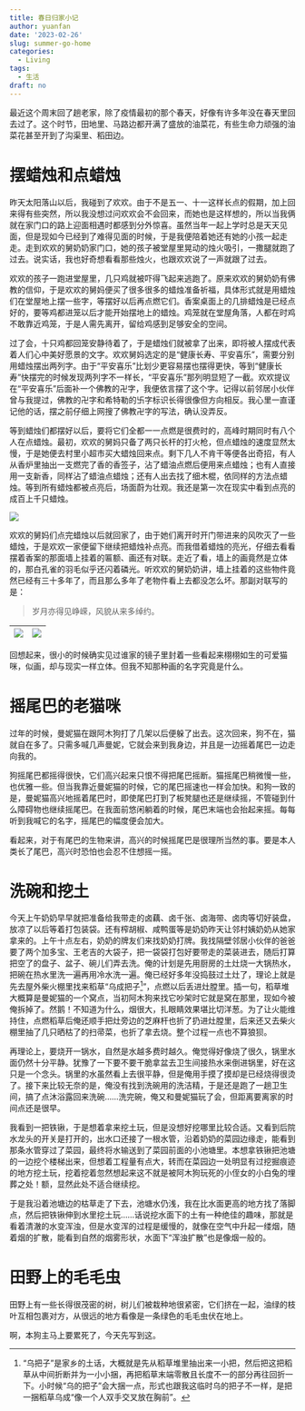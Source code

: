 ```yaml
---
title: 春日归家小记
author: yuanfan
date: '2023-02-26'
slug: summer-go-home
categories:
  - Living
tags:
  - 生活
draft: no
---
```


<!--more-->

最近这个周末回了趟老家，除了疫情最初的那个春天，好像有许多年没在春天里回去过了。这个时节，田地里、马路边都开满了盛放的油菜花，有些生命力顽强的油菜花甚至开到了沟渠里、稻田边。

# 摆蜡烛和点蜡烛

昨天太阳落山以后，我碰到了欢欢。由于不是五一、十一这样长点的假期，加上回来得有些突然，所以我没想过问欢欢会不会回来，而她也是这样想的，所以当我俩就在家门口的路上迎面相遇时都感到分外惊喜。虽然当年一起上学时总是天天见面，但是现如今已经到了难得见面的时候，于是我便陪着她还有她的小孩一起走走。走到欢欢的舅奶奶家门口，她的孩子被堂屋里晃动的烛火吸引，一撒腿就跑了过去。说实话，我也好奇想看看那些烛火，也跟欢欢说了一声就跟了过去。

欢欢的孩子一跑进堂屋里，几只鸡就被吓得飞起来逃跑了。原来欢欢的舅奶奶有佛教的信仰，于是欢欢的舅妈便买了很多很多的蜡烛准备祈福，具体形式就是用蜡烛们在堂屋地上摆一些字，等摆好以后再点燃它们。香案桌面上的几排蜡烛是已经点好的，要等鸡都进笼以后才能开始摆地上的蜡烛。鸡笼就在堂屋角落，人都在时鸡不敢靠近鸡笼，于是人需先离开，留给鸡感到足够安全的空间。

过了会，十只鸡都回笼安静待着了，于是蜡烛们就被拿了出来，即将被人摆成代表着人们心中美好愿景的文字。欢欢舅妈选定的是“健康长寿、平安喜乐”，需要分别用蜡烛摆出两列字。由于“平安喜乐”比划少更容易摆也摆得更快，等到“健康长寿”快摆完的时候发现两列字不一样长，“平安喜乐”那列明显短了一截。欢欢提议在“平安喜乐”后面补一个佛教的卍字，我便依言摆了这个字。记得以前邻居小伙伴曾与我提过，佛教的卍字和希特勒的卐字标识长得很像但方向相反。我心里一直谨记他的话，摆之前仔细上网搜了佛教卍字的写法，确认没弄反。

等到蜡烛们都摆好以后，要将它们全都一一点燃是很费时的，高峰时期同时有八个人在点蜡烛。最初，欢欢的舅妈只备了两只长杆的打火枪，但点蜡烛的速度显然太慢，于是她便去村里小超市买大蜡烛回来点。剩下几人不肯干等便各出奇招，有人从香炉里抽出一支燃完了香的香签子，沾了蜡油点燃后便用来点蜡烛；也有人直接用一支新香，同样沾了蜡油点蜡烛；还有人出去找了细木棍，依同样的方法点蜡烛。等到所有蜡烛都被点亮后，场面蔚为壮观。我还是第一次在现实中看到点亮的成百上千只蜡烛。

![](https://yuanfan.rbind.io/images/2023/2023-02-26-1.jpg)

欢欢的舅妈们点完蜡烛以后就回家了，由于她们离开时开门带进来的风吹灭了一些蜡烛，于是欢欢一家便留下继续把蜡烛补点亮。而我借着蜡烛的亮光，仔细去看看摆着香案的那面墙上挂着的匾额、画还有对联。走近了看，墙上的画竟然是立体的，那白孔雀的羽毛似乎还闪着磷光。听欢欢的舅奶奶讲，墙上挂着的这些物件竟然已经有三十多年了，而且那么多年了老物件看上去都没怎么坏。那副对联写的是：

>岁月亦得见峥嵘，风貌从来多绰约。

|![](https://yuanfan.rbind.io/images/2023/2023-02-26-2.jpg)|![](https://yuanfan.rbind.io/images/2023/2023-02-26-3.jpg)|
|:-:|:-:|

回想起来，很小的时候确实见过谁家的镜子里封着一些看起来栩栩如生的可爱猫咪，似画，却与现实一样立体。但我不知那种画的名字究竟是什么。

# 摇尾巴的老猫咪

过年的时候，曼妮猫在跟阿木狗打了几架以后便躲了出去。这次回来，狗不在，猫就自在多了。只需多喊几声曼妮，它就会来到我身边，并且是一边摇着尾巴一边走向我的。

狗摇尾巴都摇得很快，它们高兴起来只恨不得把尾巴摇断。猫摇尾巴稍微慢一些，也优雅一些。但当我靠近曼妮猫的时候，它的尾巴摇速也一样会加快。和狗一致的是，曼妮猫高兴地摇着尾巴时，即使尾巴打到了板凳腿也还是继续摇，不管碰到什么障碍物也继续摇尾巴。在我面前悠闲躺着的时候，尾巴末端也会抬起来摇。每每听到我喊它的名字，摇尾巴的幅度便会加大。

看起来，对于有尾巴的生物来讲，高兴的时候摇尾巴是很理所当然的事。要是本人类长了尾巴，高兴时恐怕也会忍不住想摇一摇。

# 洗碗和挖土

今天上午奶奶早早就把准备给我带走的卤藕、卤千张、卤海带、卤肉等切好装盘，放凉了以后等着打包装袋。还有榨胡椒、咸鸭蛋等是奶奶昨天让邻村姨奶奶从她家拿来的。上午十点左右，奶奶的牌友们来找奶奶打牌。我找隔壁邻居小伙伴的爸爸要了两个加多宝、王老吉的大袋子，把一袋袋打包好要带走的菜装进去，随后打算把空了的盘子、盆子、碗儿们弄去洗。俺的计划是先用厨房的土灶烧一大锅热水，把碗在热水里洗一遍再用冷水洗一遍。俺已经好多年没捣鼓过土灶了，理论上就是先去屋外柴火棚里找来稻草“乌成把子[^1]”，点燃以后丢进灶膛里。插一句，稻草堆大概算是曼妮猫的一个窝点，当初阿木狗来找它吵架时它就是窝在那里，现如今被俺拆掉了。然鹅！不知道为什么，烟很大，扎眼睛效果堪比切洋葱。为了让火能维持住，点燃稻草后俺还顺手把灶旁边的芝麻杆也折了扔进灶膛里，后来还又去柴火棚里抽了几只晒枯了的扫帚菜，也折了拿去烧。整个过程一点也不算狼狈。

再理论上，要烧开一锅水，自然是水越多费时越久。俺觉得好像烧了很久，锅里水面仍然十分平静。犹豫了一下要不要干脆拿盆去卫生间接热水来倒进锅里，好在这只是一个念头。锅里的水虽然看上去很平静，但是俺用手摸了摸却是已经烧得很烫了。接下来比较无奈的是，俺没有找到洗碗用的洗洁精，于是还是跑了一趟卫生间，搞了点沐浴露回来洗碗……洗完碗，俺又和曼妮猫玩了会，但距离要离家的时间点还是很早。

我看到一把铁锹，于是想着拿来挖土玩，但是没想好挖哪里比较合适。又看到后院水龙头的开关是打开的，出水口还接了一根水管，沿着奶奶的菜园边缘走，能看到那条水管穿过了菜园，最终将水输送到了菜园前面的小池塘里。本想拿铁锹把池塘的一边挖个楼梯出来，但想着工程量有点大，转而在菜园边一处明显有过挖掘痕迹的地方挖土玩，挖着挖着忽然想起来这不就是被阿木狗玩死的小侄女的小白兔的埋葬之处！额，显然此处不适合继续挖。

于是我沿着池塘边的枯草走了下去，池塘水仍浅，我在比水面更高的地方找了落脚点，然后把铁锹伸到水里挖土玩……话说挖水面下的土有一种绝佳的趣味，那就是看着清澈的水变浑浊，但是水变浑的过程是缓慢的，就像在空气中升起一缕烟，随着烟的扩散，能看到自然的烟雾形状，水面下“浑浊扩散”也是像烟一般的。

# 田野上的毛毛虫

田野上有一些长得很茂密的树，树儿们被栽种地很紧密，它们挤在一起，油绿的枝叶互相包裹对方，从很远的地方看像是一条绿色的毛毛虫伏在地上。

啊，本狗主马上要累死了，今天先写到这。

[^1]:“乌把子”是家乡的土话，大概就是先从稻草堆里抽出来一小把，然后把这把稻草从中间折断并为一小小捆，再把稻草末端零散且长度不一的部分再往回折一下。小时候“乌的把子”会大捆一点，形式也跟我这临时乌的把子不一样，是把一捆稻草乌成“像一个人双手交叉放在胸前”。
